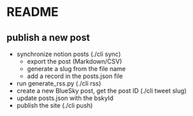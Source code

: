 # README

## publish a new post

- synchronize notion posts (./cli sync)
  - export the post (Markdown/CSV)
  - generate a slug from the file name
  - add a record in the posts.json file
- run generate_rss.py (./cli rss)
- create a new BlueSky post, get the post ID (./cli tweet slug)
- update posts.json with the bskyId
- publish the site (./cli push)
